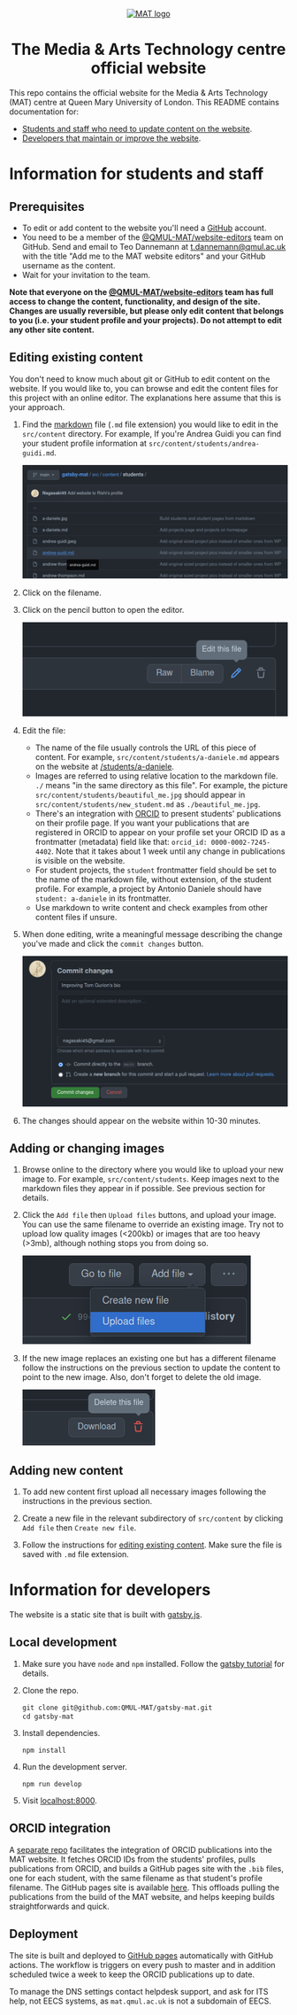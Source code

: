 <p align="center">
  <a href="http://mat.qmul.ac.uk">
    <img alt="MAT logo" src="http://mat.qmul.ac.uk/images/logo.gif" width="60" />
  </a>
</p>
<h1 align="center">
  The Media & Arts Technology centre official website
</h1>

This repo contains the official website for the Media & Arts Technology (MAT) centre at Queen Mary University of London. This README contains documentation for:
- [Students and staff who need to update content on the website](#information-for-students-and-staff).
- [Developers that maintain or improve the website](#information-for-developers).

# Information for students and staff

## Prerequisites

- To edit or add content to the website you'll need a [GitHub](https://github.com) account.
- You need to be a member of the [@QMUL-MAT/website-editors](https://github.com/orgs/QMUL-MAT/teams/website-editors/) team on GitHub. Send and email to Teo Dannemann at [t.dannemann@qmul.ac.uk](mailto:t.dannemann@qmul.ac.uk) with the title "Add me to the MAT website editors" and your GitHub username as the content.
- Wait for your invitation to the team.

**Note that everyone on the [@QMUL-MAT/website-editors](https://github.com/orgs/QMUL-MAT/teams/website-editors/) team has full access to change the content, functionality, and design of the site. Changes are usually reversible, but please only edit content that belongs to you (i.e. your student profile and your projects). Do not attempt to edit any other site content.**

## Editing existing content

You don't need to know much about git or GitHub to edit content on the website. If you would like to, you can browse and edit the content files for this project with an online editor. The explanations here assume that this is your approach.

1. Find the [markdown](https://www.markdownguide.org/) file (`.md` file extension) you would like to edit in the `src/content` directory. For example, If you're Andrea Guidi you can find your student profile information at `src/content/students/andrea-guidi.md`.

    ![](/readme_pics/students_filepath.png)

1. Click on the filename.

1. Click on the pencil button to open the editor.

    ![](/readme_pics/edit_button.png)

1. Edit the file:

    - The name of the file usually controls the URL of this piece of content. For example, `src/content/students/a-daniele.md` appears on the website at [/students/a-daniele](http://mat.qmul.ac.uk/students/a-daniele).
    - Images are referred to using relative location to the markdown file. `./` means "in the same directory as this file". For example, the picture `src/content/students/beautiful_me.jpg` should appear in `src/content/students/new_student.md` as `./beautiful_me.jpg`.
    - There's an integration with [ORCID](https://orcid.org/) to present students' publications on their profile page. If you want your publications that are registered in ORCID to appear on your profile set your ORCID ID as a frontmatter (metadata) field like that: `orcid_id: 0000-0002-7245-4402`. Note that it takes about 1 week until any change in publications is visible on the website.
    - For student projects, the `student` frontmatter field should be set to the name of the markdown file, without extension, of the student profile. For example, a project by Antonio Daniele should have `student: a-daniele` in its frontmatter.
    - Use markdown to write content and check examples from other content files if unsure.

1. When done editing, write a meaningful message describing the change you've made and click the `commit changes` button.

    ![](/readme_pics/commit_message_and_button.png)

1. The changes should appear on the website within 10-30 minutes.

## Adding or changing images

1. Browse online to the directory where you would like to upload your new image to. For example, `src/content/students`. Keep images next to the markdown files they appear in if possible. See previous section for details.

1. Click the `Add file` then `Upload files` buttons, and upload your image. You can use the same filename to override an existing image. Try not to upload low quality images (<200kb) or images that are too heavy (>3mb), although nothing stops you from doing so.

    ![](/readme_pics/upload_files.png)

1. If the new image replaces an existing one but has a different filename follow the instructions on the previous section to update the content to point to the new image. Also, don't forget to delete the old image.

    ![](/readme_pics/delete_file.png)

## Adding new content

1. To add new content first upload all necessary images following the instructions in the previous section.

1. Create a new file in the relevant subdirectory of `src/content` by clicking `Add file` then `Create new file`.

1. Follow the instructions for [editing existing content](#editing-existing-content). Make sure the file is saved with `.md` file extension.

# Information for developers

The website is a static site that is built with [gatsby.js](https://www.gatsbyjs.com/).

## Local development

1. Make sure you have `node` and `npm` installed. Follow the [gatsby tutorial](https://www.gatsbyjs.com/docs/tutorial/part-0/#nodejs) for details.

1. Clone the repo.

    ```shell
    git clone git@github.com:QMUL-MAT/gatsby-mat.git
    cd gatsby-mat
    ```

1. Install dependencies.

    ```shell
    npm install
    ```

1. Run the development server.

    ```shell
    npm run develop
    ```

1. Visit [localhost:8000](http://localhost:8000).

## ORCID integration

A [separate repo](https://github.com/QMUL-MAT/orcid-publications) facilitates the integration of ORCID publications into the MAT website. It fetches ORCID IDs from the students' profiles, pulls publications from ORCID, and builds a GitHub pages site with the `.bib` files, one for each student, with the same filename as that student's profile filename. The GitHub pages site is available [here](https://qmul-mat.github.io/orcid-publications/). This offloads pulling the publications from the build of the MAT website, and helps keeping builds straightforwards and quick.

## Deployment

The site is built and deployed to [GitHub pages](https://pages.github.com/) automatically with GitHub actions. The workflow is triggers on every push to master and in addition scheduled twice a week to keep the ORCID publications up to date.

To manage the DNS settings contact helpdesk support, and ask for ITS help, not EECS systems, as `mat.qmul.ac.uk` is not a subdomain of EECS.
